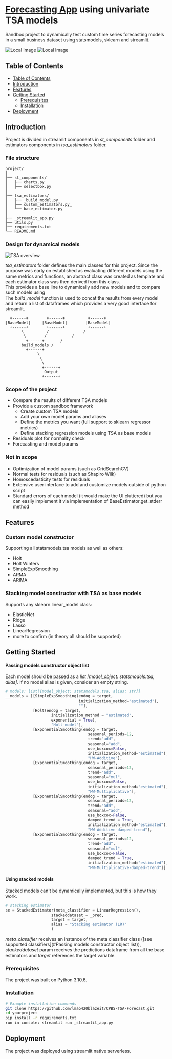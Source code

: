 # [Forecasting App](https://cpbs-tsa-forecast.streamlit.app/) using univariate TSA models

Sandbox project to dynamically test custom time series forecasting models in a small business dataset using statsmodels, sklearn and streamlit.

![Local Image](assets/forecasting.png)
![Local Image](assets/forecasting2.png)

## Table of Contents

- [Table of Contents](#table-of-contents)
- [Introduction](#introduction)
- [Features](#features)
- [Getting Started](#getting-started)
  - [Prerequisites](#prerequisites)
  - [Installation](#installation)
- [Deployment](#deployment)

## Introduction

Project is divided in streamlit components in *st_components* folder and estimators components in *tsa_estimators* folder.

### File structure
```
project/
│
├── st_components/
│   ├── charts.py
│   ├── selectbox.py
│
├── tsa_estimators/
│   ├── _build_model.py_
│   ├── custom_estimators.py_
│   └── base_estimator.py
│
├── _streamlit_app.py
├── utils.py
├── requirements.txt
└── README.md
```
### Design for dynamical models

![TSA overview](img/tsa_estimators.png)

*tsa_estimators* folder defines the main classes for this project. Since the purpose was early on established as evaluating different models using the same metrics and functions, an abstract class was created as template and each estimator class was then derived from this class. 
\
This provides a base line to dynamically add new models and to compare such models using 
\
The *build_model* function is used to concat the results from every model and return a list of dataframes which provides a very good interface for streamlit.
```
  +------+        +------+          +------+
|BaseModel|     |BaseModel|        |BaseModel|
  +------+        +------+          +------+
       \          /               /
        \        /           /
         +------+       /
       build_models /
         +------+
              \
               \
                \
                +------+
                 Output
                +------+
```
### Scope of the project

- Compare the results of different TSA models
- Provide a custom sandbox framework
    - Create custom TSA models
    - Add your own model params and aliases
    - Define the metrics you want (full support to sklearn regressor metrics)
    - Define stacking regression models using TSA as base models
- Residuals plot for normality check
- Forecasting and model params

### Not in scope

- Optimization of model params (such as GridSearchCV)
- Normal tests for residuals (such as Shapiro Wilk)
- Homoscedasticity tests for residuals
- Extensive user interface to add and customize models outside of python script
- Standard errors of each model (it would make the UI cluttered) but you can easily implement it via implementation of BaseEstimator.get_stderr method

## Features

### Custom model constructor

Supporting all statsmodels.tsa models as well as others:
- Holt
- Holt Winters
- SimpleExpSmoothing
- ARMA
- ARIMA

### Stacking model constructor with TSA as base models

Supports any sklearn.linear_model class:
- ElasticNet
- Ridge
- Lasso
- LinearRegression
- more to confirm (in theory all should be supported)

## Getting Started

#### Passing models constructor object list

Each model should be passed as a *list [model_object: statsmodels.tsa, alias]*. If no model alias is given, consider an empty string.

``` Python
# models: list[[model_object: statsmodels.tsa, alias: str]]
__models = [[SimpleExpSmoothing(endog = target, 
                                initialization_method="estimated"),
                                ""],
            [Holt(endog = target,
                    initialization_method = "estimated", 
                    exponential = True),
                    "Holt-model"],
            [ExponentialSmoothing(endog = target, 
                                    seasonal_periods=12, 
                                    trend="add", 
                                    seasonal="add", 
                                    use_boxcox=False, 
                                    initialization_method="estimated"),
                                    "HW-Additive"],
            [ExponentialSmoothing(endog = target, 
                                    seasonal_periods=12, 
                                    trend="add", 
                                    seasonal="mul", 
                                    use_boxcox=False, 
                                    initialization_method="estimated"),
                                    "HW-Multiplicative"],
            [ExponentialSmoothing(endog = target, 
                                    seasonal_periods=12, 
                                    trend="add", 
                                    seasonal="add", 
                                    use_boxcox=False,
                                    damped_trend = True,
                                    initialization_method="estimated"),
                                    "HW-Additive-damped-trend"],
            [ExponentialSmoothing(endog = target, 
                                    seasonal_periods=12, 
                                    trend="add", 
                                    seasonal="mul", 
                                    use_boxcox=False,
                                    damped_trend = True,
                                    initialization_method="estimated"),
                                    "HW-Multiplicative-damped-trend"]] 
```

#### Using stacked models

Stacked models can't be dynamically implemented, but this is how they work.

``` Python
# stacking estimator
se = StackedEstimator(meta_classifier = LinearRegression(),
                    stackeddataset = _pred,
                    target = target,
                    alias = "Stacking estimator (LR)"
                    )
```

*meta_classifier* receives an instance of the meta classifier class ([see supported classifiers](#Passing models constructor object list)), *stackeddataset* param receives the predictions dataframe from all the base estimators and *target* references the target variable.

### Prerequisites

The project was built on Python 3.10.6.

### Installation

```bash
# Example installation commands
git clone https://github.com/lmao420blazeit/CPBS-TSA-Forecast.git
cd yourproject
pip install -r requirements.txt
run in console: streamlit run _streamlit_app.py
```
## Deployment

The project was deployed using streamlit native serverless. 
